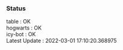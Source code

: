 ### Status


table : OK  
hogwarts : OK  
icy-bot : OK  
Latest Update : 2022-03-01 17:10:20.368975
